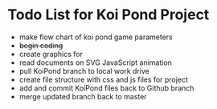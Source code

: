 # Todo List for Koi Pond Project

- make flow chart of koi pond game parameters
- ~~begin coding~~
- create graphics for
- read documents on SVG JavaScript animation
- pull KoiPond branch to local work drive
- create file structure with css and js files for project
- add and commit KoiPond files back to Github branch
- merge updated branch back to master
